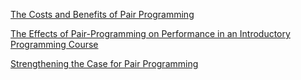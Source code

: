 <!--bl
(filemeta
    (title "Pair Programming Research"))
/bl-->
[The Costs and Benefits of Pair Programming](https://collaboration.csc.ncsu.edu/laurie/Papers/XPSardinia.PDF)

[The Effects of Pair-Programming on Performance in an Introductory Programming Course](https://courses.cs.washington.edu/courses/cse590e/02sp/pairprogramming.pdf)

[Strengthening the Case for Pair Programming](https://collaboration.csc.ncsu.edu/laurie/Papers/ieeeSoftware.PDF)
